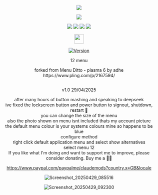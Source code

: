 <p align="center">
<img src="https://i.postimg.cc/JhMRf2RZ/claudemods-03-17-2025.gif">	

<p align="center">
<a href="https://www.linux.org" target="_blank"><img src="https://img.shields.io/badge/OS-Linux-e06c75?style=for-the-badge&logo=linux" /></a>

<p align="center">
<a href="https://archlinux.org" target="_blank"><img src="https://img.shields.io/badge/DISTRO-Arch-56b6c2?style=for-the-badge&logo=arch-linux" /></a>
	<a href="https://cachyos.org/" target="_blank"><img src="https://img.shields.io/badge/DISTRO-CachyOS-00FFFF?style=for-the-badge&logo=CachyOS" /></a>
           <a href="https://www.debian.org" target="_blank"><img src="https://img.shields.io/badge/DISTRO-Debian-CE0058?style=for-the-badge&logo=Debian" /></a>
	<a href="https://ubuntu.com/" target="_blank"><img src="https://img.shields.io/badge/DISTRO-Ubuntu-E95420?style=for-the-badge&logo=Ubuntu" /></a>


 <div align="center" style="line-height: 3;">
  <a href="https://www.deepseek.com/" target="_blank">
    <img 
      alt="Homepage" 
      src="https://i.postimg.cc/Hs2vbbZ8/Deep-Seek-Homepage.png?raw=true" 
      style="height: 30px; width: auto;" 
    />
  </a>
</div>


<div align="center">

[![Version](https://img.shields.io/github/v/release/claudemods/12menu?color=FFD700&label=Latest%20Release&style=for-the-badge)](https://github.com/claudemods/12menu/releases/tag/29-04-2024-v1.0)


12 menu 
<div align="center">
forked from Menu Ditto - plasma 6 by adhe https://www.pling.com/p/2167594/

##
v1.0 29/04/2025 
<div align="center">
after many hours of button mashing and speaking to deepseek
<div align="center">
ive fixed the lockscreen button and power button to signout, shutdown, restart  🚀
<div align="center">



<div align="center">
you can change the size of the menu 
		<div align="center">
also the photo shown on menu isnt included thats my account picture
			<div align="center">
the default menu colour is your systems colours mine so happens to be blue
<div align="center">
configure method
<div align="center">
right click default application menu and select show alternatives
	<div align="center">
select menu 12

		

<div align="center">
If you like what I'm doing and want to support me to improve, please consider donating.
Buy me a 🍕🥧

https://www.paypal.com/paypalme/claudemods?country.x=GB&locale

![Screenshot_20250429_085516](https://github.com/user-attachments/assets/274c988f-d841-4b8e-b3d0-ff5bff3a3519)

![Screenshot_20250429_092300](https://github.com/user-attachments/assets/ed06e521-a212-496a-8d5b-de902b549b39)




